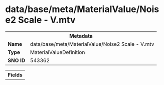 <h1>data/base/meta/MaterialValue/Noise2 Scale - V.mtv</h1><table><tr><th colspan="100%">Metadata</th></tr><tr><td><b>Name</b></td><td>data/base/meta/MaterialValue/Noise2 Scale - V.mtv</td></tr><tr><td><b>Type</b></td><td>MaterialValueDefinition</td></tr><tr><td><b>SNO ID</b></td><td>543362</td></tr></table>

<table><tr><th colspan="100%">Fields</th></tr></table>

